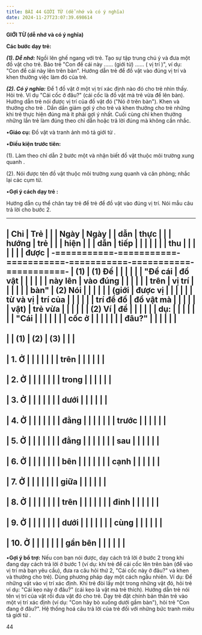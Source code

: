 ```yaml
---
title: BÀI 44 GIỚI TỪ (dễ nhớ và có ý nghĩa)
date: 2024-11-27T23:07:39.698614
---
```


**GIỚI TỪ (dễ nhớ và có ý nghĩa)**

**Các bước dạy trẻ:**

***(1). Dễ nhớ:*** Ngồi lên ghế ngang với trẻ. Tạo sự tập trung chú ý
và đưa một đồ vật cho trẻ. Bảo trẻ "Con để cái này ...... (giới từ)
...... ( vị trí )", ví dụ: "Con để cái này lên trên bàn". Hướng dẫn
trẻ để đồ vật vào đúng vị trí và khen thưởng việc làm đó của trẻ.

***(2). Có ý nghĩa:*** Để 1 đồ vật ở một vị trí xác định nào đó cho
trẻ nhìn thấy. Hỏi trẻ. Ví dụ "Cái cốc ở đâu?" (cái cốc là đồ vật mà
trẻ vừa để lên bàn). Hướng dẫn trẻ nói được vị trí của đồ vật đó ("Nó
ở trên bàn"). Khen và thưởng cho trẻ . Dần dần giảm gợi ý cho trẻ và
khen thưởng cho trẻ những khi trẻ thực hiện đúng mà ít phải gợi ý
nhất. Cuối cùng chỉ khen thưởng những lần trẻ làm đúng theo chỉ dẫn
hoặc trả lời đúng mà không cần nhắc.

•**Giáo cụ:** Đồ vật và tranh ảnh mô tả giới từ .

•**Điều kiện trước tiên:**

(1). Làm theo chỉ dẫn 2 bước một và nhận biết đồ vật thuộc môi trường
xung quanh .

(2). Nói được tên đồ vật thuộc môi trường xung quanh và căn phòng;
nhắc lại các cụm từ.

•**Gợi ý cách dạy trẻ :**

Hướng dẫn cụ thể chân tay trẻ để trẻ để đồ vật vào đúng vị trí. Nói mẫu
câu trả lời cho bước 2.

-------------------------------------------------------------------------
| **Chỉ     | **Trẻ     |           |           | **Ngày    | **Ngày  |
| dẫn**     | thực      |           |           | hướng     | trẻ     |
|           | hiện**    |           |           | dẫn**     | tiếp    |
|           |           |           |           |           | thu     |
|           |           |           |           |           | được**  |
-===========-===========-===========-===========-===========-===========-
| **(1)**   | **(1) Để  |           |           |           |           |
| "**Để cái | đồ vật    |           |           |           |           |
| này lên   | vào đúng  |           |           |           |           |
| trên      | vị trí    |           |           |           |           |
| bàn**"    | (2) Nói   |           |           |           |           |
| **(giới   | được vị   |           |           |           |           |
| từ và vị  | trí của   |           |           |           |           |
| trí để đồ | đồ vật mà |           |           |           |           |
| vật)**   | trẻ vừa   |           |           |           |           |
| **(2) Ví  | để**      |           |           |           |           |
| dụ:**     |           |           |           |           |           |
| "**Cái    |           |           |           |           |           |
| cốc ở     |           |           |           |           |           |
| đâu?**"   |           |           |           |           |           |
-------------------------------------------------------------------------
|           | **(1)**   | **(2)**   | **(3)**   |           |           |
-------------------------------------------------------------------------
| 1. Ở   |           |           |           |           |           |
| trên    |           |           |           |           |           |
-------------------------------------------------------------------------
| 2. Ở   |           |           |           |           |           |
| trong   |           |           |           |           |           |
-------------------------------------------------------------------------
| 3. Ở   |           |           |           |           |           |
| dưới    |           |           |           |           |           |
-------------------------------------------------------------------------
| 4. Ở   |           |           |           |           |           |
| đằng    |           |           |           |           |           |
| trước   |           |           |           |           |           |
-------------------------------------------------------------------------
| 5. Ở   |           |           |           |           |           |
| đằng    |           |           |           |           |           |
| sau     |           |           |           |           |           |
-------------------------------------------------------------------------
| 6. Ở   |           |           |           |           |           |
| bên     |           |           |           |           |           |
| cạnh    |           |           |           |           |           |
-------------------------------------------------------------------------
| 7. Ở   |           |           |           |           |           |
| giữa    |           |           |           |           |           |
-------------------------------------------------------------------------
| 8. Ở   |           |           |           |           |           |
| trên    |           |           |           |           |           |
| đỉnh    |           |           |           |           |           |
-------------------------------------------------------------------------
| 9. Ở   |           |           |           |           |           |
| dưới    |           |           |           |           |           |
| cùng    |           |           |           |           |           |
-------------------------------------------------------------------------
| 10. Ở  |           |           |           |           |           |
| gần bên |           |           |           |           |           |
-------------------------------------------------------------------------

•**Gợi ý bổ trợ:** Nếu con bạn nói được, dạy cách trả lời ở bước 2
trong khi đang dạy cách trả lời ở bước 1 (ví dụ: khi trẻ để cái cốc
lên trên bàn (để vào vị trí mà bạn yêu cầu), đưa ra câu hỏi thứ 2,
"Cái cốc này ở đâu?" và khen và thưởng cho trẻ). Dùng phương pháp dạy
một cách ngẫu nhiên. Ví dụ: Để những vật vào vị trí xác định. Khi trẻ
đòi lấy một trong những vật đó, hỏi trẻ ví dụ: "Cái kẹo này ở đâu?"
(cái kẹo là vật mà trẻ thích). Hướng dẫn trẻ nói tên vị trí của vật
rồi đưa vật đó cho trẻ. Dạy trẻ đặt chính bản thân trẻ vào một vị trí
xác định (ví dụ: "Con hãy bò xuống dưới gầm bàn"), hỏi trẻ "Con đang ở
đâu?". Hệ thống hoá câu trả lời của trẻ đối với những bức tranh miêu
tả giới từ .

44


